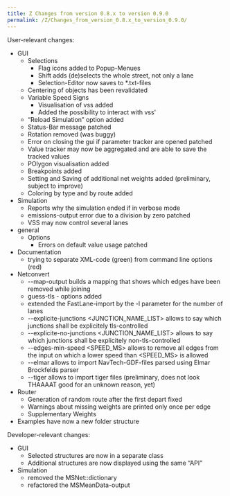 ```yaml
---
title: Z Changes from version 0.8.x to version 0.9.0
permalink: /Z/Changes_from_version_0.8.x_to_version_0.9.0/
---
```


User-relevant changes:

-   GUI
    -   Selections
        -   Flag icons added to Popup-Menues
        -   Shift adds (de)selects the whole street, not only a lane
        -   Selection-Editor now saves to \*.txt-files
    -   Centering of objects has been revalidated
    -   Variable Speed Signs
        -   Visualisation of vss added
        -   Added the possibility to interact with vss'
    -   “Reload Simulation” option added
    -   Status-Bar message patched
    -   Rotation removed (was buggy)
    -   Error on closing the gui if parameter tracker are opened patched
    -   Value tracker may now be aggregated and are able to save the tracked values
    -   POlygon visualisation added
    -   Breakpoints added
    -   Setting and Saving of additional net weights added (preliminary, subject to improve)
    -   Coloring by type and by route added
-   Simulation
    -   Reports why the simulation ended if in verbose mode
    -   emissions-output error due to a division by zero patched
    -   VSS may now control several lanes
-   general
    -   Options
        -   Errors on default value usage patched
-   Documentation
    -   trying to separate XML-code (green) from command line options (red)
-   Netconvert
    -   --map-output <FILE> builds a mapping that shows which edges have been removed while joining
    -   guess-tls - options added
    -   extended the FastLane-import by the -l parameter for the number of lanes
    -   --explicite-junctions <JUNCTION_NAME_LIST> allows to say which junctions shall be explicitely tls-controlled
    -   --explicite-no-junctions <JUNCTION_NAME_LIST> allows to say which junctions shall be explicitely non-tls-controlled
    -   --edges-min-speed <SPEED_MS> allows to remove all edges from the input on which a lower speed than <SPEED_MS> is allowed
    -   --elmar allows to import NavTech-GDF-files parsed using Elmar Brockfelds parser
    -   --tiger allows to import tiger files (preliminary, does not look THAAAAT good for an unknown reason, yet)
-   Router
    -   Generation of random route after the first depart fixed
    -   Warnings about missing weights are printed only once per edge
    -   Supplementary Weights
-   Examples have now a new folder structure

Developer-relevant changes:

-   GUI
    -   Selected structures are now in a separate class
    -   Additional structures are now displayed using the same “API”
-   Simulation
    -   removed the MSNet::dictionary
    -   refactored the MSMeanData-output

